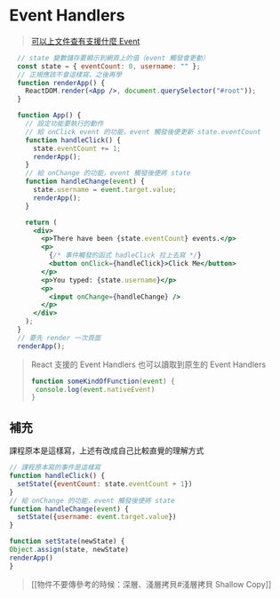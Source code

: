 # Event Handlers
>[可以上文件查有支援什麼 Event](https://reactjs.org/docs/events.html#supported-events) 


```jsx
  // state 變數儲存要顯示到網頁上的值（event 觸發會更動）
  const state = { eventCount: 0, username: "" };
  // 正規應該不會這樣寫，之後再學
  function renderApp() {
    ReactDOM.render(<App />, document.querySelector("#root"));
  }

  function App() {
    // 設定功能要執行的動作
    // 給 onClick event 的功能，event 觸發後便更新 state.eventCount
    function handleClick() {
      state.eventCount += 1;
      renderApp();
    }
    // 給 onChange 的功能，event 觸發後便將 state
    function handleChange(event) {
      state.username = event.target.value;
      renderApp();
    }

    return (
      <div>
        <p>There have been {state.eventCount} events.</p>
        <p>
          {/* 事件觸發的函式 hadleClick 拉上去寫 */}
          <button onClick={handleClick}>Click Me</button>
        </p>
        <p>You typed: {state.username}</p>
        <p>
          <input onChange={handleChange} />
        </p>
      </div>
    );
  }
  // 要先 render 一次頁面
  renderApp();
```
>React 支援的 Event Handlers 也可以讀取到原生的 Event Handlers
>```jsx
>function someKindOfFunction(event) {
>  console.log(event.nativeEvent)
>}
>```

## 補充
課程原本是這樣寫，上述有改成自己比較直覺的理解方式
```jsx
// 課程原本寫的事件是這樣寫
function handleClick() {
  setState({eventCount: state.eventCount + 1})
}
// 給 onChange 的功能，event 觸發後便將 state 
function handleChange(event) {
  setState({username: event.target.value})
}

function setState(newState) {
Object.assign(state, newState)
renderApp()
}
```
>[[物件不要傳參考的時候：深層、淺層拷貝#淺層拷貝 Shallow Copy]]

 